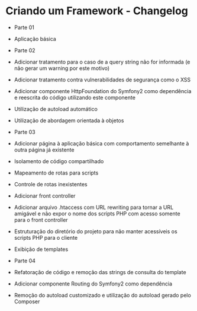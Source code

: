 Criando um Framework - Changelog
================================

* Parte 01
 * Aplicação básica

* Parte 02
 * Adicionar tratamento para o caso de a query string não for informada (e não gerar um warning por este motivo)
 * Adicionar tratamento contra vulnerabilidades de segurança como o XSS
 * Adicionar componente HttpFoundation do Symfony2 como dependência e reescrita do código utilizando este componente
 * Utilização de autoload automático
 * Utilização de abordagem orientada à objetos

* Parte 03
 * Adicionar página à aplicação básica com comportamento semelhante à outra página já existente
 * Isolamento de código compartilhado
 * Mapeamento de rotas para scripts
 * Controle de rotas inexistentes
 * Adicionar front controller
 * Adicionar arquivo .htaccess com URL rewriting para tornar a URL amigável e não expor o nome dos scripts PHP com acesso somente para o front controller
 * Estruturação do diretório do projeto para não manter acessíveis os scripts PHP para o cliente
 * Exibição de templates

* Parte 04
 * Refatoração de código e remoção das strings de consulta do template
 * Adicionar componente Routing do Symfony2 como dependência
 * Remoção do autoload customizado e utilização do autoload gerado pelo Composer